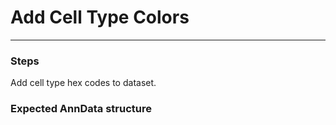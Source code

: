 # Add Cell Type Colors
---

### Steps

Add cell type hex codes to dataset.


### Expected AnnData structure
